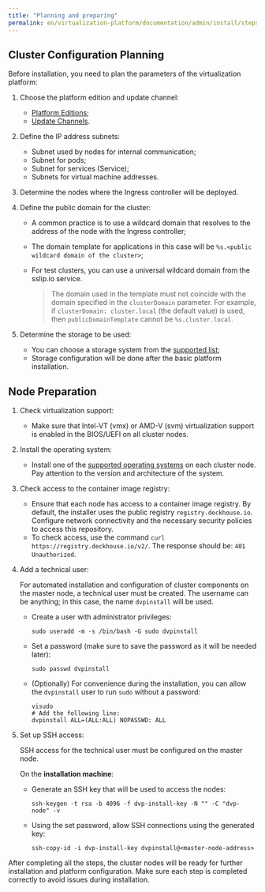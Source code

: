 ```yaml
---
title: "Planning and preparing"
permalink: en/virtualization-platform/documentation/admin/install/steps/prepare.html
---
```


## Cluster Configuration Planning

Before installation, you need to plan the parameters of the virtualization platform:

1. Choose the platform edition and update channel:
   - [Platform Editions](../../editions.html);
   - [Update Channels](../../release-channels.html).

1. Define the IP address subnets:
   - Subnet used by nodes for internal communication;
   - Subnet for pods;
   - Subnet for services (Service);
   - Subnets for virtual machine addresses.

1. Determine the nodes where the Ingress controller will be deployed.

1. Define the public domain for the cluster:
   - A common practice is to use a wildcard domain that resolves to the address of the node with the Ingress controller;
   - The domain template for applications in this case will be `%s.<public wildcard domain of the cluster>`;
   - For test clusters, you can use a universal wildcard domain from the sslip.io service.

     > The domain used in the template must not coincide with the domain specified in the `clusterDomain` parameter. For example, if `clusterDomain: cluster.local` (the default value) is used, then `publicDomainTemplate` cannot be `%s.cluster.local`.

1. Determine the storage to be used:
   - You can choose a storage system from the [supported list](../../platform-management/storage/supported-storage.html);
   - Storage configuration will be done after the basic platform installation.

## Node Preparation

1. Check virtualization support:
   - Make sure that Intel-VT (vmx) or AMD-V (svm) virtualization support is enabled in the BIOS/UEFI on all cluster nodes.

1. Install the operating system:
   - Install one of the [supported operating systems](../requirements.html#supported-os) on each cluster node. Pay attention to the version and architecture of the system.

1. Check access to the container image registry:
   - Ensure that each node has access to a container image registry. By default, the installer uses the public registry `registry.deckhouse.io`. Configure network connectivity and the necessary security policies to access this repository.
   - To check access, use the command `curl https://registry.deckhouse.io/v2/`. The response should be: `401 Unauthorized`.

1. Add a technical user:

   For automated installation and configuration of cluster components on the master node, a technical user must be created. The username can be anything; in this case, the name `dvpinstall` will be used.

   - Create a user with administrator privileges:

     ```shell
     sudo useradd -m -s /bin/bash -G sudo dvpinstall
     ```

   - Set a password (make sure to save the password as it will be needed later):

     ```shell
     sudo passwd dvpinstall
     ```
  
   - (Optionally) For convenience during the installation, you can allow the `dvpinstall` user to run `sudo` without a password:

     ```shell
     visudo   
     # Add the following line:    
     dvpinstall ALL=(ALL:ALL) NOPASSWD: ALL
     ```

1. Set up SSH access:

   SSH access for the technical user must be configured on the master node.

   On the **installation machine**:

   - Generate an SSH key that will be used to access the nodes:

     ```shell
     ssh-keygen -t rsa -b 4096 -f dvp-install-key -N "" -C "dvp-node" -v
     ```

   - Using the set password, allow SSH connections using the generated key:

     ```shell
     ssh-copy-id -i dvp-install-key dvpinstall@<master-node-address>
     ```

After completing all the steps, the cluster nodes will be ready for further installation and platform configuration. Make sure each step is completed correctly to avoid issues during installation.
